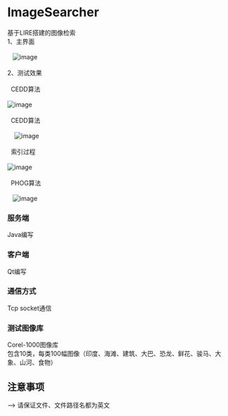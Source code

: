   # ImageSearcher
基于LIRE搭建的图像检索
  <br>
  1、主界面 <br><br>
    ![image](https://github.com/lesliefish/ImageSearcher/blob/master/pic/1.png)
   <br>  <br>
  2、测试效果 <br><br>
   CEDD算法<br><br>
   ![image](https://github.com/lesliefish/ImageSearcher/blob/master/pic/2.png)
   <br>  <br>
   CEDD算法<br><br>
     ![image](https://github.com/lesliefish/ImageSearcher/blob/master/pic/3.png)
    <br>  <br>
   索引过程<br><br>
   ![image](https://github.com/lesliefish/ImageSearcher/blob/master/pic/4.png)
    <br>  <br>
    PHOG算法<br><br>
    ![image](https://github.com/lesliefish/ImageSearcher/blob/master/pic/5.png)

### 服务端 
Java编写

### 客户端 
Qt编写

### 通信方式 
Tcp socket通信

### 测试图像库  
Corel-1000图像库<br>
包含10类，每类100幅图像（印度、海滩、建筑、大巴、恐龙、鲜花、骏马、大象、山河、食物）
    



## 注意事项
--> 请保证文件、文件路径名都为英文
